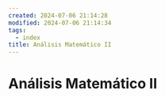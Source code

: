 ```yaml
---
created: 2024-07-06 21:14:28
modified: 2024-07-06 21:14:34
tags:
  - index
title: Análisis Matemático II
---
```


# Análisis Matemático II
